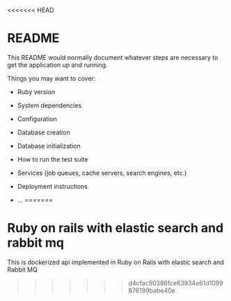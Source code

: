 <<<<<<< HEAD
# README

This README would normally document whatever steps are necessary to get the
application up and running.

Things you may want to cover:

* Ruby version

* System dependencies

* Configuration

* Database creation

* Database initialization

* How to run the test suite

* Services (job queues, cache servers, search engines, etc.)

* Deployment instructions

* ...
=======
# Ruby on rails with elastic search and rabbit mq
This is dockerized api implemented in Ruby on Rails with elastic search and Rabbit MQ 
>>>>>>> d4cfac90386fce63934e61d1099876199babe40e
